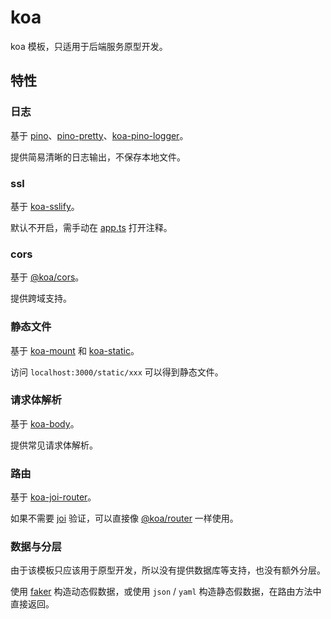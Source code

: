 # koa

koa 模板，只适用于后端服务原型开发。

## 特性

### 日志

基于 [pino](https://github.com/pinojs/pino)、[pino-pretty](https://github.com/pinojs/pino-pretty)、[koa-pino-logger](https://github.com/pinojs/koa-pino-logger)。

提供简易清晰的日志输出，不保存本地文件。

### ssl

基于 [koa-sslify](https://github.com/turboMaCk/koa-sslify)。

默认不开启，需手动在 [app.ts](./src/app.ts) 打开注释。

### cors

基于 [@koa/cors](https://github.com/koajs/cors)。

提供跨域支持。

### 静态文件

基于 [koa-mount](https://github.com/koajs/mount) 和 [koa-static](https://github.com/koajs/static)。

访问 `localhost:3000/static/xxx` 可以得到静态文件。

### 请求体解析

基于 [koa-body](https://github.com/koajs/koa-body)。

提供常见请求体解析。

### 路由

基于 [koa-joi-router](https://github.com/koajs/joi-router)。

如果不需要 [joi](https://github.com/hapijs/joi) 验证，可以直接像 [@koa/router](https://github.com/koajs/router) 一样使用。

### 数据与分层

由于该模板只应该用于原型开发，所以没有提供数据库等支持，也没有额外分层。

使用 [faker](https://fakerjs.dev/) 构造动态假数据，或使用 `json` / `yaml` 构造静态假数据，在路由方法中直接返回。
